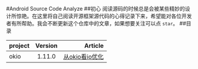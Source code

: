 #Android Source Code Analyze
##初心
阅读源码的时候总是会被某些精妙的设计所惊艳。在这里将自己阅读开源框架源代码的心得记录下来，希望能对各位开发者有所帮助。我会不断更新这个仓库中的文章，如果想要关注可以点 `star`。
##目录

| project        | Version	    | Article|
| ------------- |:-------------:| -----:|
| okio          | 1.11.0        | [从okio看io优化](https://github.com/AlfredTheBest/Android-Source-Code-Analyze/tree/master/contents/Okio)|

